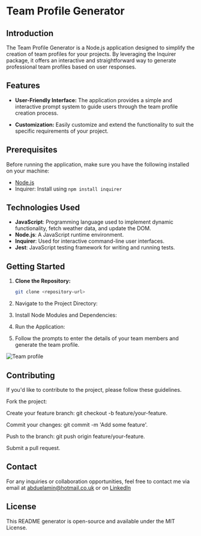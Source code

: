 # Team Profile Generator

## Introduction

The Team Profile Generator is a Node.js application designed to simplify the creation of team profiles for your projects. By leveraging the Inquirer package, it offers an interactive and straightforward way to generate professional team profiles based on user responses.

## Features

- **User-Friendly Interface:** The application provides a simple and interactive prompt system to guide users through the team profile creation process.

- **Customization:** Easily customize and extend the functionality to suit the specific requirements of your project.

## Prerequisites

Before running the application, make sure you have the following installed on your machine:

- [Node.js](https://nodejs.org/)
- Inquirer: Install using `npm install inquirer`

## Technologies Used

- **JavaScript**: Programming language used to implement dynamic functionality, fetch weather data, and update the DOM.
- **Node.js**: A JavaScript runtime environment.
- **Inquirer**: Used for interactive command-line user interfaces.
- **Jest**: JavaScript testing framework for writing and running tests.

## Getting Started

1. **Clone the Repository:**
   ```bash
   git clone <repository-url>
   ```
2. Navigate to the Project Directory:

3. Install Node Modules and Dependencies:

4. Run the Application:

5. Follow the prompts to enter the details of your team members and generate the team profile.

![Team profile](https://github.com/abduelamin/Team-Profile-Generator/assets/149680577/7d6fb6ff-e9c9-4f1c-8f2f-906f10bcc943)

## Contributing

If you'd like to contribute to the project, please follow these guidelines.

Fork the project:

Create your feature branch: git checkout -b feature/your-feature.

Commit your changes: git commit -m 'Add some feature'.

Push to the branch: git push origin feature/your-feature.

Submit a pull request.

## Contact

For any inquiries or collaboration opportunities, feel free to contact me via email at abduelamin@hotmail.co.uk or on [LinkedIn](https://www.linkedin.com/in/abdullahelamin/)

## License

This README generator is open-source and available under the MIT License.
